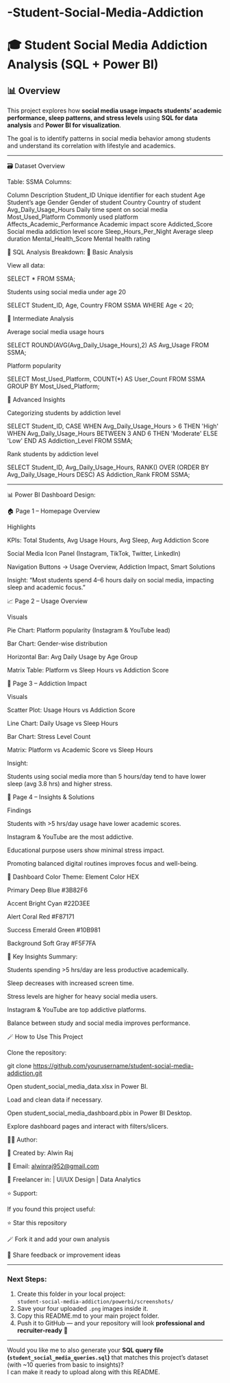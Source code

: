 
# -Student-Social-Media-Addiction

# 🎓 Student Social Media Addiction Analysis (SQL + Power BI)

## 📊 Overview
This project explores how **social media usage impacts students’ academic performance, sleep patterns, and stress levels** using **SQL for data analysis** and **Power BI for visualization**.

The goal is to identify patterns in social media behavior among students and understand its correlation with lifestyle and academics.

---

🗃 Dataset Overview

Table: SSMA
Columns:

Column	                            Description
Student_ID	                        Unique identifier for each student
Age	Student’s                       age
Gender	                            Gender of student
Country	                            Country of student
Avg_Daily_Usage_Hours	            Daily time spent on social media
Most_Used_Platform	                Commonly used platform
Affects_Academic_Performance	    Academic impact score
Addicted_Score	                    Social media addiction level score
Sleep_Hours_Per_Night	            Average sleep duration
Mental_Health_Score              	Mental health rating

🧩 SQL Analysis Breakdown:
🔹 Basic Analysis

View all data:

SELECT * FROM SSMA;


Students using social media under age 20

SELECT Student_ID, Age, Country FROM SSMA WHERE Age < 20;

🔹 Intermediate Analysis

Average social media usage hours

SELECT ROUND(AVG(Avg_Daily_Usage_Hours),2) AS Avg_Usage FROM SSMA;


Platform popularity

SELECT Most_Used_Platform, COUNT(*) AS User_Count FROM SSMA GROUP BY Most_Used_Platform;

🔹 Advanced Insights

Categorizing students by addiction level

SELECT Student_ID,
       CASE
         WHEN Avg_Daily_Usage_Hours > 6 THEN 'High'
         WHEN Avg_Daily_Usage_Hours BETWEEN 3 AND 6 THEN 'Moderate'
         ELSE 'Low'
       END AS Addiction_Level
FROM SSMA;


Rank students by addiction level

SELECT Student_ID, Avg_Daily_Usage_Hours,
       RANK() OVER (ORDER BY Avg_Daily_Usage_Hours DESC) AS Addiction_Rank
FROM SSMA;

---

📊 Power BI Dashboard Design:

🏠 Page 1 – Homepage Overview

Highlights

KPIs: Total Students, Avg Usage Hours, Avg Sleep, Avg Addiction Score

Social Media Icon Panel (Instagram, TikTok, Twitter, LinkedIn)

Navigation Buttons → Usage Overview, Addiction Impact, Smart Solutions

Insight: “Most students spend 4–6 hours daily on social media, impacting sleep and academic focus.”

📈 Page 2 – Usage Overview

Visuals

Pie Chart: Platform popularity (Instagram & YouTube lead)

Bar Chart: Gender-wise distribution

Horizontal Bar: Avg Daily Usage by Age Group

Matrix Table: Platform vs Sleep Hours vs Addiction Score

💭 Page 3 – Addiction Impact

Visuals

Scatter Plot: Usage Hours vs Addiction Score

Line Chart: Daily Usage vs Sleep Hours

Bar Chart: Stress Level Count

Matrix: Platform vs Academic Score vs Sleep Hours

Insight:

Students using social media more than 5 hours/day tend to have lower sleep (avg 3.8 hrs) and higher stress.

🧠 Page 4 – Insights & Solutions

Findings

Students with >5 hrs/day usage have lower academic scores.

Instagram & YouTube are the most addictive.

Educational purpose users show minimal stress impact.

Promoting balanced digital routines improves focus and well-being.


🎨 Dashboard Color Theme:
Element	      Color 	         HEX

Primary	   Deep Blue	       #3B82F6

Accent	    Bright Cyan        #22D3EE

Alert 	    Coral Red	       #F87171

Success	   Emerald Green 	   #10B981

Background	 Soft Gray 	       #F5F7FA


🧾 Key Insights Summary:

 Students spending >5 hrs/day are less productive academically.

 Sleep decreases with increased screen time.

 Stress levels are higher for heavy social media users.

 Instagram & YouTube are top addictive platforms.

 Balance between study and social media improves performance.

🪄 How to Use This Project

Clone the repository:

git clone https://github.com/yourusername/student-social-media-addiction.git


Open student_social_media_data.xlsx in Power BI.

Load and clean data if necessary.

Open student_social_media_dashboard.pbix in Power BI Desktop.

Explore dashboard pages and interact with filters/slicers.


🧑‍💻 Author:

👤 Created by: Alwin Raj

📧 Email: alwinraj952@gmail.com

💼 Freelancer in: | UI/UX Design | Data Analytics


⭐ Support:

If you found this project useful:

⭐ Star this repository

🪄 Fork it and add your own analysis

💬 Share feedback or improvement ideas


---

###  Next Steps:
1. Create this folder in your local project:  
   `student-social-media-addiction/powerbi/screenshots/`
2. Save your four uploaded `.png` images inside it.
3. Copy this README.md to your main project folder.
4. Push it to GitHub — and your repository will look **professional and recruiter-ready** 🎯

---

Would you like me to also generate your **SQL query file (`student_social_media_queries.sql`)** that matches this project’s dataset (with ~10 queries from basic to insights)?  
I can make it ready to upload along with this README.

